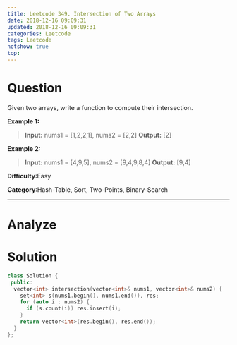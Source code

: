```yaml
---
title: Leetcode 349. Intersection of Two Arrays
date: 2018-12-16 09:09:31
updated: 2018-12-16 09:09:31
categories: Leetcode
tags: Leetcode
notshow: true
top:
---
```


# Question


Given two arrays, write a function to compute their intersection.

**Example 1:**

> **Input:** nums1 = [1,2,2,1], nums2 = [2,2]
> **Output:** [2]

**Example 2:**

> **Input:** nums1 = [4,9,5], nums2 = [9,4,9,8,4]
> **Output:** [9,4]

**Difficulty**:Easy

**Category**:Hash-Table, Sort, Two-Points, Binary-Search

<!-- more -->

------------

# Analyze

# Solution

```cpp
class Solution {
 public:
  vector<int> intersection(vector<int>& nums1, vector<int>& nums2) {
    set<int> s(nums1.begin(), nums1.end()), res;
    for (auto i : nums2) {
      if (s.count(i)) res.insert(i);
    }
    return vector<int>(res.begin(), res.end());
  }
};
```